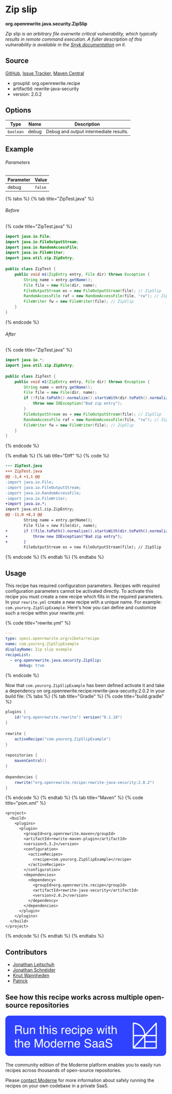 # Zip slip

**org.openrewrite.java.security.ZipSlip**

_Zip slip is an arbitrary file overwrite critical vulnerability, which typically results in remote command execution. A fuller description of this vulnerability is available in the [Snyk documentation](https://snyk.io/research/zip-slip-vulnerability) on it._

## Source

[GitHub](https://github.com/openrewrite/rewrite-java-security/blob/main/src/main/java/org/openrewrite/java/security/ZipSlip.java), [Issue Tracker](https://github.com/openrewrite/rewrite-java-security/issues), [Maven Central](https://central.sonatype.com/artifact/org.openrewrite.recipe/rewrite-java-security/2.0.2/jar)

* groupId: org.openrewrite.recipe
* artifactId: rewrite-java-security
* version: 2.0.2

## Options

| Type | Name | Description |
| -- | -- | -- |
| `boolean` | debug | Debug and output intermediate results. |

## Example

###### Parameters
| Parameter | Value |
| -- | -- |
|debug|`false`|


{% tabs %}
{% tab title="ZipTest.java" %}

###### Before
{% code title="ZipTest.java" %}
```java
import java.io.File;
import java.io.FileOutputStream;
import java.io.RandomAccessFile;
import java.io.FileWriter;
import java.util.zip.ZipEntry;

public class ZipTest {
    public void m1(ZipEntry entry, File dir) throws Exception {
        String name = entry.getName();
        File file = new File(dir, name);
        FileOutputStream os = new FileOutputStream(file); // ZipSlip
        RandomAccessFile raf = new RandomAccessFile(file, "rw"); // ZipSlip
        FileWriter fw = new FileWriter(file); // ZipSlip
    }
}
```
{% endcode %}

###### After
{% code title="ZipTest.java" %}
```java
import java.io.*;
import java.util.zip.ZipEntry;

public class ZipTest {
    public void m1(ZipEntry entry, File dir) throws Exception {
        String name = entry.getName();
        File file = new File(dir, name);
        if (!file.toPath().normalize().startsWith(dir.toPath().normalize())) {
            throw new IOException("Bad zip entry");
        }
        FileOutputStream os = new FileOutputStream(file); // ZipSlip
        RandomAccessFile raf = new RandomAccessFile(file, "rw"); // ZipSlip
        FileWriter fw = new FileWriter(file); // ZipSlip
    }
}
```
{% endcode %}

{% endtab %}
{% tab title="Diff" %}
{% code %}
```diff
--- ZipTest.java
+++ ZipTest.java
@@ -1,4 +1,1 @@
-import java.io.File;
-import java.io.FileOutputStream;
-import java.io.RandomAccessFile;
-import java.io.FileWriter;
+import java.io.*;
import java.util.zip.ZipEntry;
@@ -11,0 +8,3 @@
        String name = entry.getName();
        File file = new File(dir, name);
+       if (!file.toPath().normalize().startsWith(dir.toPath().normalize())) {
+           throw new IOException("Bad zip entry");
+       }
        FileOutputStream os = new FileOutputStream(file); // ZipSlip
```
{% endcode %}
{% endtab %}
{% endtabs %}


## Usage

This recipe has required configuration parameters. Recipes with required configuration parameters cannot be activated directly. To activate this recipe you must create a new recipe which fills in the required parameters. In your `rewrite.yml` create a new recipe with a unique name. For example: `com.yourorg.ZipSlipExample`.
Here's how you can define and customize such a recipe within your rewrite.yml:

{% code title="rewrite.yml" %}
```yaml
---
type: specs.openrewrite.org/v1beta/recipe
name: com.yourorg.ZipSlipExample
displayName: Zip slip example
recipeList:
  - org.openrewrite.java.security.ZipSlip:
      debug: true
```
{% endcode %}

Now that `com.yourorg.ZipSlipExample` has been defined activate it and take a dependency on org.openrewrite.recipe:rewrite-java-security:2.0.2 in your build file:
{% tabs %}
{% tab title="Gradle" %}
{% code title="build.gradle" %}
```groovy
plugins {
    id("org.openrewrite.rewrite") version("6.1.18")
}

rewrite {
    activeRecipe("com.yourorg.ZipSlipExample")
}

repositories {
    mavenCentral()
}

dependencies {
    rewrite("org.openrewrite.recipe:rewrite-java-security:2.0.2")
}
```
{% endcode %}
{% endtab %}
{% tab title="Maven" %}
{% code title="pom.xml" %}
```markup
<project>
  <build>
    <plugins>
      <plugin>
        <groupId>org.openrewrite.maven</groupId>
        <artifactId>rewrite-maven-plugin</artifactId>
        <version>5.3.2</version>
        <configuration>
          <activeRecipes>
            <recipe>com.yourorg.ZipSlipExample</recipe>
          </activeRecipes>
        </configuration>
        <dependencies>
          <dependency>
            <groupId>org.openrewrite.recipe</groupId>
            <artifactId>rewrite-java-security</artifactId>
            <version>2.0.2</version>
          </dependency>
        </dependencies>
      </plugin>
    </plugins>
  </build>
</project>
```
{% endcode %}
{% endtab %}
{% endtabs %}

## Contributors
* [Jonathan Leitschuh](mailto:jonathan.leitschuh@gmail.com)
* [Jonathan Schnéider](mailto:jkschneider@gmail.com)
* [Knut Wannheden](mailto:knut@moderne.io)
* [Patrick](mailto:patway99@gmail.com)


## See how this recipe works across multiple open-source repositories

[![Moderne Link Image](/.gitbook/assets/ModerneRecipeButton.png)](https://app.moderne.io/recipes/org.openrewrite.java.security.ZipSlip)

The community edition of the Moderne platform enables you to easily run recipes across thousands of open-source repositories.

Please [contact Moderne](https://moderne.io/product) for more information about safely running the recipes on your own codebase in a private SaaS.
